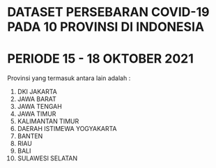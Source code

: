 # DATASET PERSEBARAN COVID-19 PADA 10 PROVINSI DI INDONESIA

# PERIODE 15 - 18 OKTOBER 2021

Provinsi yang termasuk antara lain adalah : 
  1) DKI JAKARTA
  2) JAWA BARAT
  3) JAWA TENGAH
  4) JAWA TIMUR
  5) KALIMANTAN TIMUR
  6) DAERAH ISTIMEWA YOGYAKARTA
  7) BANTEN
  8) RIAU
  9) BALI
  10) SULAWESI SELATAN
